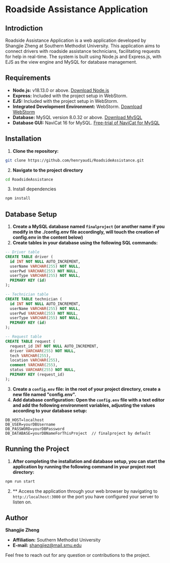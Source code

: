 # Roadside Assistance Application

## Introdiction

Roadside Assistance Application is a web application developed by Shangjie Zheng at Southern Methodist University. This application aims to connect drivers with roadside assistance technicians, facilitating requests for help in real-time. The system is built using Node.js and Express.js, with EJS as the view engine and MySQL for database management.

## Requirements

- **Node.js:** v18.13.0 or above. [Download Node.js](https://nodejs.org/en/download/)
- **Express:** Included with the project setup in WebStorm.
- **EJS:** Included with the project setup in WebStorm.
- **Integrated Development Environment:** WebStorm. [Download WebStorm](https://www.jetbrains.com/webstorm/download/#section=windows)
- **Database:** MySQL version 8.0.32 or above. [Download MySQL](https://www.mysql.com/downloads/)
- **Database GUI:** NaviCat 16 for MySQL. [Free-trial of NaviCat for MySQL](https://www.navicat.com/en/download/navicat-for-mysql)

## Installation

1. **Clone the repository:**
```bash
git clone https://github.com/henryaudi/RoadsideAssistance.git
```
2. **Navigate to the project directory**
```bash
cd RoadsideAssistance
```
3. Install dependencies
```bash
npm install
```

## Database Setup

1. **Create a MySQL database named `finalproject` (or another name if you modify in the ./config.env file accordingly, will touch the creation of config.env in the content below)**
2. **Create tables in your database using the following SQL commands:**
```sql
-- Driver table
CREATE TABLE driver (
  id INT NOT NULL AUTO_INCREMENT,
  userName VARCHAR(255) NOT NULL,
  userPwd VARCHAR(255) NOT NULL,
  userType VARCHAR(255) NOT NULL,
  PRIMARY KEY (id)
);

-- Technician table
CREATE TABLE technician (
  id INT NOT NULL AUTO_INCREMENT,
  userName VARCHAR(255) NOT NULL,
  userPwd VARCHAR(255) NOT NULL,
  userType VARCHAR(255) NOT NULL,
  PRIMARY KEY (id)
);

-- Request table
CREATE TABLE request (
  request_id INT NOT NULL AUTO_INCREMENT,
  driver VARCHAR(255) NOT NULL,
  tech VARCHAR(255),
  location VARCHAR(255),
  comment VARCHAR(255),
  status VARCHAR(255) NOT NULL,
  PRIMARY KEY (request_id)
);
```
3. **Create a `config.env` file: in the root of your project directory, create a new file named "config.env".**
4. **Add database configuration: Open the `config.env` file with a text editor and add the following environment variables, adjusting the values according to your database setup:**
```
DB_HOST=localhost
DB_USER=yourDBUsername
DB_PASSWORD=yourDBPassword
DB_DATABASE=yourDBNameForThisProject  // finalproject by default
```

## Running the Project
1. **After completing the installation and database setup, you can start the application by running the following command in your project root directory:**
```bash
npm run start
```
2. ** Access the application through your web browser by navigating to `http://localhost:3000` or the port you have configured your server to listen on.

## Author
**Shangjie Zheng**

- **Affiliation:** Southern Methodist University
- **E-mail:** [shangjiez@mail.smu.edu](mailto:shangjiez@mail.smu.edu)

Feel free to reach out for any question or contributions to the project.
